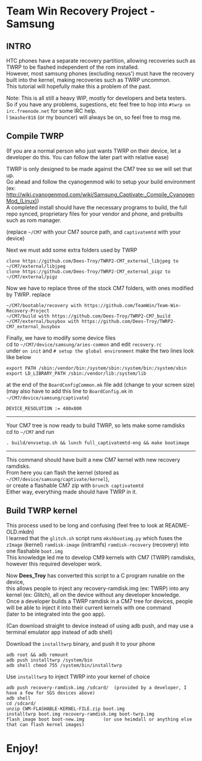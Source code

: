Team Win Recovery Project - Samsung
===================================

INTRO
-----
HTC phones have a separate recovery partition, allowing recoveries such as TWRP to be flashed independent of the rom installed.  
However, most samsung phones (excluding nexus') must have the recovery built into the kernel, making recoveries such as TWRP uncommon.  
This tutorial will hopefully make this a problem of the past.  

Note: This is all still a heavy WIP, mostly for developers and beta testers.  
So if you have any problems, sugestions, etc feel free to hop into `#twrp on irc.freenode.net` for some IRC help.  
I `Smasher816` (or my bouncer) will always be on, so feel free to msg me.  

Compile TWRP
------------
(If you are a normal person who just wants TWRP on their device, let a developer do this. You can follow the later part with relative ease)

TWRP is only designed to be made against the CM7 tree so we will set that up.  
Go ahead and follow the cyanogenmod wiki to setup your build environment  
(ex: http://wiki.cyanogenmod.com/wiki/Samsung_Captivate:_Compile_CyanogenMod_(Linux))  
A completed install should have the necessary programs to build, the full repo synced, proprietary files for your vendor and phone, and prebuilts such as rom manager.  

(replace `~/CM7` with your CM7 source path, and `captivatemtd` with your device)

Next we must add some extra folders used by TWRP  

    clone https://github.com/Dees-Troy/TWRP2-CM7_external_libjpeg to ~/CM7/external/libjpeg
    clone https://github.com/Dees-Troy/TWRP2-CM7_external_pigz to ~/CM7/external/pigz

Now we have to replace three of the stock CM7 folders, with ones modified by TWRP. replace  

    ~/CM7/bootable/recovery with https://github.com/TeamWin/Team-Win-Recovery-Project
    ~/CM7/build with https://github.com/Dees-Troy/TWRP2-CM7_build
    ~/CM7/external/busybox with https://github.com/Dees-Troy/TWRP2-CM7_external_busybox

Finally, we have to modify some device files  
cd to `~/CM7/device/samsung/aries-common` and edit `recovery.rc`  
under `on init` and `# setup the global environment` make the two lines look like below  

    export PATH /sbin:/vendor/bin:/system/sbin:/system/bin:/system/xbin
    export LD_LIBRARY_PATH /sbin:/vendor/lib:/system/lib

at the end of the `BoardConfigCommon.mk` file add (change to your screen size)  
(may also have to add this line to `BoardConfig.mk` in `~/CM7/device/samsung/captivate`)  

    DEVICE_RESOLUTION := 480x800

----

Your CM7 tree is now ready to build TWRP, so lets make some ramdisks  
cd to `~/CM7` and run  

    . build/envsetup.sh && lunch full_captivatemtd-eng && make bootimage

----

This command should have built a new CM7 kernel with new recovery ramdisks.  
From here you can flash the kernel (stored as `~/CM7/device/samsung/captivate/kernel`),  
or create a flashable CM7 zip with `brunch captivatemtd`  
Either way, everything made should have TWRP in it.  

Build TWRP kernel
-----------------
This process used to be long and confusing (feel free to look at README-OLD.mkdn)  
I learned that the `glitch.sh` script runs `mkshbootimg.py` which fuses the `zImage` (kernel) `ramdisk-image` (initramfs) `ramdisk-recovery` (recovery) into one flashable `boot.img`  
This knowledge led me to develop CM9 kernels with CM7 (TWRP) ramdisks, however this required developer work.  

Now **Dees_Troy** has converted this script to a C program runable on the device,  
this allows people to inject any recovery-ramdisk.img (ex: TWRP) into any kernel (ex: Glitch), all on the device without any developer knowledge.  
Once a developer builds a TWRP ramdisk in a CM7 tree for devices, people will be able to inject it into their current kernels with one command  
(later to be integrated into the goo app).  

(Can download straight to device instead of using adb push, and may use a terminal emulator app instead of adb shell)  

Download the `installtwrp` binary, and push it to your phone  

    adb root && adb remount
    adb push installtwrp /system/bin
    adb shell chmod 755 /system/bin/installtwrp
    
Use `installtwrp` to inject TWRP into your kernel of choice  

    adb push recovery-ramdisk.img /sdcard/	(provided by a developer, I have a few for SGS devices above)
    adb shell
    cd /sdcard/
    unzip CWM-FLASHABLE-KERNEL-FILE.zip boot.img
    installtwrp boot.img recovery-ramdisk.img boot-twrp.img
    flash_image boot boot-new.img		(or use heimdall or anything else that can flash kernel images)

Enjoy!
======
